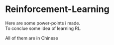 # Reinforcement-Learning

Here are some power-points i made.  
To conclue some idea of learning RL.  

All of them are in Chinese
